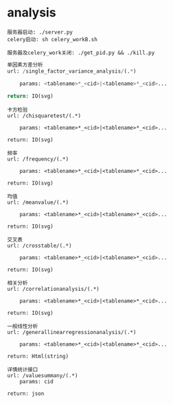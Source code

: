 # analysis

    服务器启动: ./server.py
    celery启动: sh celery_workB.sh
    
    服务器及celery_work关闭: ./get_pid.py && ./kill.py
    
```python
单因素方差分析
url: /single_factor_variance_analysis/(.*)

    params: <tablename>*_<cid>|<tablename>*_<cid>...
    
return: IO(svg)
```

```
卡方检验
url: /chisquaretest/(.*)

    params: <tablename>*_<cid>|<tablename>*_<cid>...
    
return: IO(svg)
```

```
频率
url: /frequency/(.*)

    params: <tablename>*_<cid>|<tablename>*_<cid>...
    
return: IO(svg)
```

```
均值
url: /meanvalue/(.*)

    params: <tablename>*_<cid>|<tablename>*_<cid>...
    
return: IO(svg)
```

```
交叉表
url: /crosstable/(.*)

    params: <tablename>*_<cid>|<tablename>*_<cid>...
    
return: IO(svg)
```

```
相关分析
url: /correlationanalysis/(.*)

    params: <tablename>*_<cid>|<tablename>*_<cid>...
    
return: IO(svg)
```

```
一般线性分析
url: /generallinearregressionanalysis/(.*)

    params: <tablename>*_<cid>|<tablename>*_<cid>...
    
return: Html(string)
```

```
详情统计接口
url: /valuesummany/(.*)
    params: cid
    
return: json



